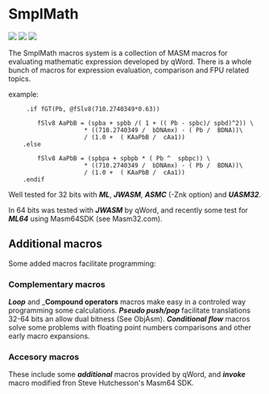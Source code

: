 # SmplMath

[![](https://img.shields.io/badge/Assembler-MASM%206.14-brightgreen.svg?style=flat-square&logo=visual-studio-code&logoColor=white&colorB=5E0000)](http://www.masm32.com/download.htm) 
[![](https://img.shields.io/badge/Assembler-UASM%20v2.52-green.svg?style=flat-square&logo=visual-studio-code&logoColor=white&colorB=1CC887)](http://www.terraspace.co.uk/uasm.html) 
[![](https://img.shields.io/badge/Assembler-JWASM%20v2.15-green.svg?style=flat-square&logo=visual-studio-code&logoColor=white&colorB=C9931E)](https://github.com/Baron-von-Riedesel/JWasm) 

The SmplMath macros system is a collection of MASM macros for evaluating mathematic expression developed by qWord. There is a whole bunch of macros for expression evaluation, comparison and FPU related topics.

example:
```
     .if fGT(Pb, @fSlv8(710.2740349*0.63))
						
        fSlv8 AaPbB = (spba + spbb /( 1 + (( Pb - spbc)/ spbd)^2)) \ 
                     * ((710.2740349 /  bDNAmx) - ( Pb /  BDNA))\
                     / (1.0 +  ( KAaPbB /  cAa1))
    .else
		
        fSlv8 AaPbB = (spbpa + spbpb * ( Pb ^  spbpc)) \ 
                     * ((710.2740349 /  bDNAmx) - ( Pb /  BDNA))\
                     / (1.0 +  ( KAaPbB /  cAa1))
    .endif
```
Well tested for 32 bits with ___ML___, ___JWASM___, ___ASMC___ (-Znk option) and ___UASM32___.

In 64 bits was tested with ___JWASM___ by qWord, and recently some test for ___ML64___ using Masm64SDK (see Masm32.com).


## Additional macros

Some added macros facilitate programming:

  ### Complementary macros 

___Loop___ and ___Compound operators__ macros make easy in a controled way programming some calculations. ___Pseudo push/pop___ facilitate translations 32-64 bits an allow dual bitness (See ObjAsm). ___Conditional flow___ macros solve some problems with floating point numbers comparisons and other early macro expansions.

  ### Accesory macros 

These include some ___additional___ macros provided by qWord, and ___invoke___ macro modified fron Steve Hutchesson's Masm64 SDK.
